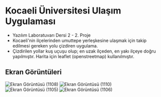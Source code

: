 # Kocaeli Üniversitesi Ulaşım Uygulaması

- Yazılım Laboratuvarı Dersi 2 - 2. Proje
- Kocaeli'nin ilçelerinden umuttepe yerleşkesine ulaşmak için takip edilmesi gereken yolu çizdiren uygulama.
- Çizdirilen yollar kuş uçuşu olup; en uzak ilçeden, en yakı ilçeye doğru yapılmıştır. Harita için leaflet (openstreetmap) kullanılmıştır.


## Ekran Görüntüleri


![Ekran Görüntüsü (1108)](https://user-images.githubusercontent.com/86842336/166265049-dcff96ae-3abc-4bf5-8628-6aeb1657cd8a.png)
![Ekran Görüntüsü (1110)](https://user-images.githubusercontent.com/86842336/166265052-dc410a47-5ad5-408e-ba2e-f7910a8ff9a7.png)
![Ekran Görüntüsü (1105)](https://user-images.githubusercontent.com/86842336/166265045-754b7c54-c7f1-421d-b142-0dbe28996219.png)
![Ekran Görüntüsü (1106)](https://user-images.githubusercontent.com/86842336/166265055-608d26a4-50a9-49cb-b937-87f20a01f692.png)
